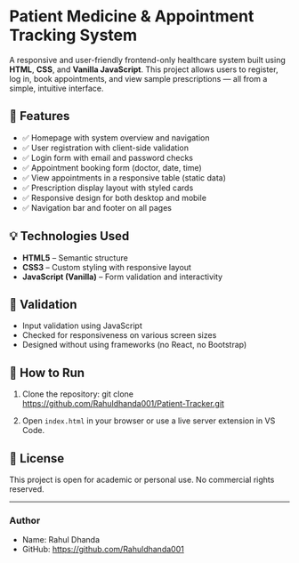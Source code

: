 # Patient Medicine & Appointment Tracking System

A responsive and user-friendly frontend-only healthcare system built using **HTML**, **CSS**, and **Vanilla JavaScript**. This project allows users to register, 
log in, book appointments, and view sample prescriptions — all from a simple, intuitive interface.

## 📌 Features

- ✅ Homepage with system overview and navigation
- ✅ User registration with client-side validation
- ✅ Login form with email and password checks
- ✅ Appointment booking form (doctor, date, time)
- ✅ View appointments in a responsive table (static data)
- ✅ Prescription display layout with styled cards
- ✅ Responsive design for both desktop and mobile
- ✅ Navigation bar and footer on all pages



## 💡 Technologies Used

- **HTML5** – Semantic structure
- **CSS3** – Custom styling with responsive layout
- **JavaScript (Vanilla)** – Form validation and interactivity

## 🧪 Validation

- Input validation using JavaScript
- Checked for responsiveness on various screen sizes
- Designed without using frameworks (no React, no Bootstrap)


## 🚀 How to Run

1. Clone the repository:
git clone https://github.com/Rahuldhanda001/Patient-Tracker.git

3. Open `index.html` in your browser or use a live server extension in VS Code.

## 📄 License

This project is open for academic or personal use. No commercial rights reserved.

---

### Author

- Name: Rahul Dhanda
- GitHub: https://github.com/Rahuldhanda001
